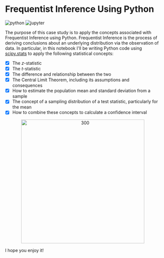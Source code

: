 # Frequentist Inference Using Python

![python](http://ForTheBadge.com/images/badges/made-with-python.svg)
![jupyter](https://img.shields.io/badge/Made%20with-Jupyter-orange?style=for-the-badge&logo=Jupyter)

The purpose of this case study is to apply the concepts associated with Frequentist Inference using Python. Frequentist Inference is the process of deriving conclusions about an underlying distribution via the observation of data. In particular, in this notebook I'll be writing Python code using [scipy.stats]((https://docs.scipy.org/doc/scipy-0.15.1/reference/tutorial/stats.html)) to apply the following statistical concepts:
 
- [x] The _z_-statistic
- [x] The _t_-statistic
- [x] The difference and relationship between the two
- [x] The Central Limit Theorem, including its assumptions and consequences
- [x] How to estimate the population mean and standard deviation from a sample
- [x] The concept of a sampling distribution of a test statistic, particularly for the mean
- [x] How to combine these concepts to calculate a confidence interval

<p align="center">
	<img src="https://miro.medium.com/max/1080/1*DduZ4juRGz9n_E8o-MbMWQ.png" alt="300" width="400"/>
</p>

I hope you enjoy it!
